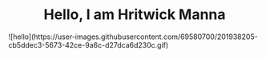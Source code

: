 <h1 align="center">Hello, I am Hritwick Manna</h1> ![hello](https://user-images.githubusercontent.com/69580700/201938205-cb5ddec3-5673-42ce-9a6c-d27dca6d230c.gif)


